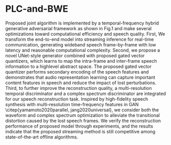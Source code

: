 # PLC-and-BWE
Proposed joint algorithm is implemented by a temporal-frequency hybrid generative adversarial framework as shown in Fig.1 and make several optimizations toward computational efficiency and speech quality. First, We transform the end-to-end model into streaming inference for real-time communication, generating wideband speech frame-by-frame with low latency and reasonable computational complexity. Second, we propose a novel UNet-style generator combined with proposed gated vector quantizers, which learns to map the intra-frame and inter-frame speech information to a highlevel abstract space. The proposed gated vector quantizer performs secondary encoding of the speech features and demonstrates that audio representation learning can capture important content features in speech and reduce the impact of lost perturbations. Third, to further improve the reconstruction quality, a multi-resolution temporal discriminator and a complex spectrum discriminator are integrated for our speech reconstruction task. Inspired by high-fidelity speech synthesis with multi-resolution time-frequency features in GAN \citep{yamamoto2020parallel, jang2020universal}, we consider both the waveform and complex spectrum optimization to alleviate the transitional distortion caused by the lost speech frames. We verify the reconstruction performance of proposed model through experiments, and the results indicate that the proposed streaming method is still competitive among state-of-the-art offline algorithms.
